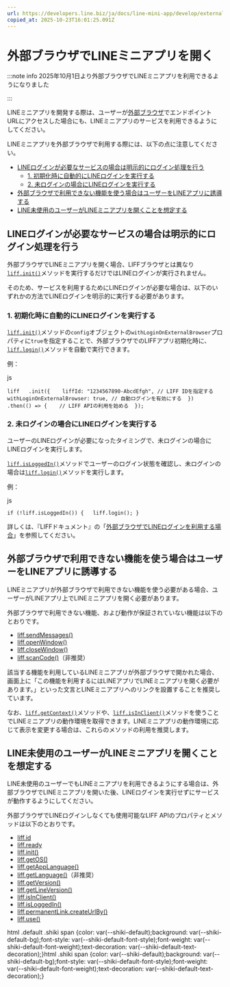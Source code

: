 ```yaml
---
url: https://developers.line.biz/ja/docs/line-mini-app/develop/external-browser/
copied_at: 2025-10-23T16:01:25.091Z
---
```

# 外部ブラウザでLINEミニアプリを開く

:::note info
2025年10月1日より外部ブラウザでLINEミニアプリを利用できるようになりました

:::

LINEミニアプリを開発する際は、ユーザーが[外部ブラウザ](https://developers.line.biz/ja/glossary/#external-browser)でエンドポイントURLにアクセスした場合にも、LINEミニアプリのサービスを利用できるようにしてください。

LINEミニアプリを外部ブラウザで利用する際には、以下の点に注意してください。

*   [LINEログインが必要なサービスの場合は明示的にログイン処理を行う](#execute-line-login)
    *   [1\. 初期化時に自動的にLINEログインを実行する](#execute-line-login-01)
    *   [2\. 未ログインの場合にLINEログインを実行する](#execute-line-login-02)
*   [外部ブラウザで利用できない機能を使う場合はユーザーをLINEアプリに誘導する](#unavailable-in-external-browser)
*   [LINE未使用のユーザーがLINEミニアプリを開くことを想定する](#non-line-users)

## LINEログインが必要なサービスの場合は明示的にログイン処理を行う

外部ブラウザでLINEミニアプリを開く場合、LIFFブラウザとは異なり[`liff.init()`](https://developers.line.biz/ja/reference/liff/#initialize-liff-app)メソッドを実行するだけではLINEログインが実行されません。

そのため、サービスを利用するためにLINEログインが必要な場合は、以下のいずれかの方法でLINEログインを明示的に実行する必要があります。

### 1\. 初期化時に自動的にLINEログインを実行する

[`liff.init()`](https://developers.line.biz/ja/reference/liff/#initialize-liff-app)メソッドの`config`オブジェクトの`withLoginOnExternalBrowser`プロパティに`true`を指定することで、外部ブラウザでのLIFFアプリ初期化時に、[`liff.login()`](https://developers.line.biz/ja/reference/liff/#login)メソッドを自動で実行できます。

例：

js

`liff   .init({    liffId: "1234567890-AbcdEfgh", // LIFF IDを指定する    withLoginOnExternalBrowser: true, // 自動ログインを有効にする  })  .then(() => {    // LIFF APIの利用を始める  });`

### 2\. 未ログインの場合にLINEログインを実行する

ユーザーのLINEログインが必要になったタイミングで、未ログインの場合にLINEログインを実行します。

[`liff.isLoggedIn()`](https://developers.line.biz/ja/reference/liff/#is-logged-in)メソッドでユーザーのログイン状態を確認し、未ログインの場合は[`liff.login()`](https://developers.line.biz/ja/reference/liff/#login)メソッドを実行します。

例：

js

`if (!liff.isLoggedIn()) {   liff.login(); }`

詳しくは、『LIFFドキュメント』の「[外部ブラウザでLINEログインを利用する場合](https://developers.line.biz/ja/docs/liff/developing-liff-apps/#to-use-line-login-in-external-browser)」を参照してください。

## 外部ブラウザで利用できない機能を使う場合はユーザーをLINEアプリに誘導する

LINEミニアプリが外部ブラウザで利用できない機能を使う必要がある場合、ユーザーがLINEアプリ上でLINEミニアプリを開く必要があります。

外部ブラウザで利用できない機能、および動作が保証されていない機能は以下のとおりです。

*   [liff.sendMessages()](https://developers.line.biz/ja/reference/liff/#send-messages)
*   [liff.openWindow()](https://developers.line.biz/ja/reference/liff/#open-window)
*   [liff.closeWindow()](https://developers.line.biz/ja/reference/liff/#close-window)
*   [liff.scanCode()](https://developers.line.biz/ja/reference/liff/#scan-code)（非推奨）

該当する機能を利用しているLINEミニアプリが外部ブラウザで開かれた場合、画面上に「この機能を利用するにはLINEアプリでLINEミニアプリを開く必要があります。」といった文言とLINEミニアプリへのリンクを設置することを推奨しています。

なお、[`liff.getContext()`](https://developers.line.biz/ja/reference/liff/#get-context)メソッドや、[`liff.isInClient()`](https://developers.line.biz/ja/reference/liff/#is-in-client)メソッドを使うことでLINEミニアプリの動作環境を取得できます。LINEミニアプリの動作環境に応じて表示を変更する場合は、これらのメソッドの利用を推奨します。

## LINE未使用のユーザーがLINEミニアプリを開くことを想定する

LINE未使用のユーザーでもLINEミニアプリを利用できるようにする場合は、外部ブラウザでLINEミニアプリを開いた後、LINEログインを実行せずにサービスが動作するようにしてください。

外部ブラウザでLINEログインしなくても使用可能なLIFF APIのプロパティとメソッドは以下のとおりです。

*   [liff.id](https://developers.line.biz/ja/reference/liff/#id)
*   [liff.ready](https://developers.line.biz/ja/reference/liff/#ready)
*   [liff.init()](https://developers.line.biz/ja/reference/liff/#initialize-liff-app)
*   [liff.getOS()](https://developers.line.biz/ja/reference/liff/#get-os)
*   [liff.getAppLanguage()](https://developers.line.biz/ja/reference/liff/#get-app-language)
*   [liff.getLanguage()](https://developers.line.biz/ja/reference/liff/#get-language)（非推奨）
*   [liff.getVersion()](https://developers.line.biz/ja/reference/liff/#get-version)
*   [liff.getLineVersion()](https://developers.line.biz/ja/reference/liff/#get-line-version)
*   [liff.isInClient()](https://developers.line.biz/ja/reference/liff/#is-in-client)
*   [liff.isLoggedIn()](https://developers.line.biz/ja/reference/liff/#is-logged-in)
*   [liff.permanentLink.createUrlBy()](https://developers.line.biz/ja/reference/liff/#permanent-link-create-url-by)
*   [liff.use()](https://developers.line.biz/ja/reference/liff/#use)

html .default .shiki span {color: var(--shiki-default);background: var(--shiki-default-bg);font-style: var(--shiki-default-font-style);font-weight: var(--shiki-default-font-weight);text-decoration: var(--shiki-default-text-decoration);}html .shiki span {color: var(--shiki-default);background: var(--shiki-default-bg);font-style: var(--shiki-default-font-style);font-weight: var(--shiki-default-font-weight);text-decoration: var(--shiki-default-text-decoration);}